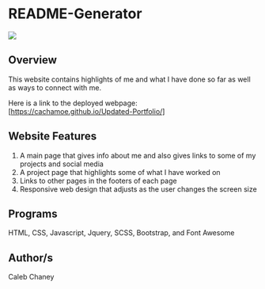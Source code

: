 # README-Generator
![](image2/Screen%20Shot%202020-09-28%20at%2010.35.22%20AM.png)
## Overview
This website contains highlights of me and what I have done so far as well as ways to connect with me. 

Here is a link to the deployed webpage: [https://cachamoe.github.io/Updated-Portfolio/]

## Website Features
1) A main page that gives info about me and also gives links to some of my projects and social media
2) A project page that highlights some of what I have worked on
3) Links to other pages in the footers of each page
4) Responsive web design that adjusts as the user changes the screen size

## Programs 
HTML, CSS, Javascript, Jquery, SCSS, Bootstrap, and Font Awesome

## Author/s
Caleb Chaney
